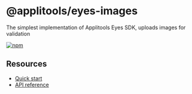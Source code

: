 @applitools/eyes-images
===================

The simplest implementation of Applitools Eyes SDK, uploads images for validation

[![npm](https://img.shields.io/npm/v/@applitools/eyes-images.svg?style=for-the-badge)](https://www.npmjs.com/package/@applitools/eyes-images)

## Resources
- [Quick start](https://applitools.com/tutorials/quickstart/images/code/javascript)
- [API reference](https://applitools.com/docs/api-ref/category/images-javascript)

